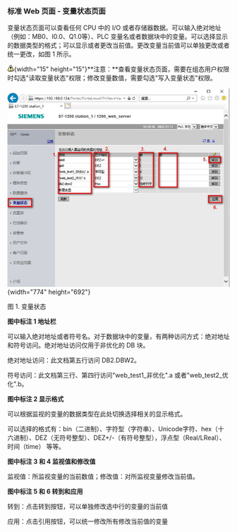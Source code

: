 ### 标准 Web 页面 - 变量状态页面

变量状态页面可以查看任何 CPU 中的 I/O
或者存储器数据。可以输入绝对地址（例如：MB0、I0.0、Q1.0等）、PLC
变量名或者数据块中的变量。可以选择显示的数据类型的格式；可以显示或者更改当前值。更改变量当前值可以单独更改或者统一更改，如图
1 所示。

![](images/4.gif){width="15"
height="15"}**注意：**查看变量状态页面，需要在组态用户权限时勾选"读取变量状态"权限；修改变量数值，需要勾选"写入变量状态"权限。

![](images/08-01.jpg){width="774" height="692"}

图 1. 变量状态

**图中标注 1 地址栏**

可以输入绝对地址或者符号名。对于数据块中的变量，有两种访问方式：绝对地址和符号访问。绝对地址访问仅用于非优化的
DB 块。

绝对地址访问：此文档第五行访问 DB2.DBW2。

符号访问：此文档第三行、第四行访问"web_test1_非优化".a
或者"web_test2_优化".b。

**图中标注 2 显示格式**

可以根据监视的变量的数据类型在此处切换选择相关的显示格式。

可以选择的格式有：bin（二进制）、字符型（字符串）、Unicode字符、hex（十六进制）、DEZ（无符号整型）、DEZ+/-（有符号整型），浮点型（Real/LReal）、时间（time）
等等。

**图中标注 3 和 4 监视值和修改值**

监视值：所监视变量的当前数值；修改值：对所监视变量修改当前值。

**图中标注 5 和 6 转到和应用**

转到：点击转到按钮，可以单独修改选中行的变量的当前值

应用：点击引用按钮，可以统一修改所有修改当前值的变量
